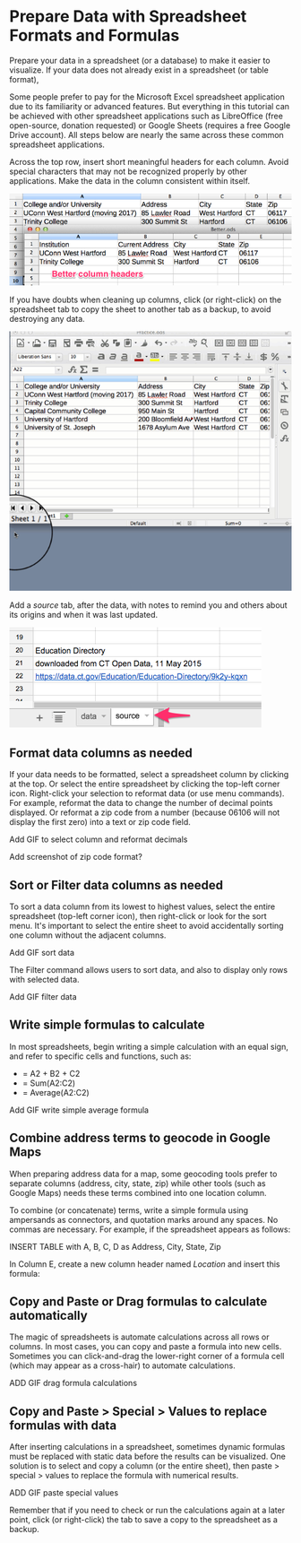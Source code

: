 # Prepare Data with Spreadsheet Formats and Formulas

Prepare your data in a spreadsheet (or a database) to make it easier to visualize. If your data does not already exist in a spreadsheet (or table format),

Some people prefer to pay for the Microsoft Excel spreadsheet application due to its familiarity or advanced features. But everything in this tutorial can be achieved with other spreadsheet applications such as LibreOffice (free open-source, donation requested) or Google Sheets (requires a free Google Drive account). All steps below are nearly the same across these common spreadsheet applications.

Across the top row, insert short meaningful headers for each column. Avoid special characters that may not be recognized properly by other applications. Make the data in the column consistent within itself.

![](SpreadsheetBetterColumnHeaders.png)

If you have doubts when cleaning up columns, click (or right-click) on the spreadsheet tab to copy the sheet to another tab as a backup, to avoid destroying any data.

![](SpreadsheetCopySheet640w.gif)

Add a *source* tab, after the data, with notes to remind you and others about its origins and when it was last updated.

![](SpreadsheetSourceTab.png)

## Format data columns as needed

If your data needs to be formatted, select a spreadsheet column by clicking at the top. Or select the entire spreadsheet by clicking the top-left corner icon. Right-click your selection to reformat data (or use menu commands). For example, reformat the data to change the number of decimal points displayed. Or reformat a zip code from a number (because 06106 will not display the first zero) into a text or zip code field.

Add GIF to select column and reformat decimals

Add screenshot of zip code format?

## Sort or Filter data columns as needed

To sort a data column from its lowest to highest values, select the entire spreadsheet (top-left corner icon), then right-click or look for the sort menu. It's important to select the entire sheet to avoid accidentally sorting one column without the adjacent columns.

Add GIF sort data

The Filter command allows users to sort data, and also to display only rows with selected data.

Add GIF filter data

## Write simple formulas to calculate

In most spreadsheets, begin writing a simple calculation with an equal sign, and refer to specific cells and functions, such as:

- = A2 + B2 + C2
- = Sum(A2:C2)
- = Average(A2:C2)

Add GIF write simple average formula

## Combine address terms to geocode in Google Maps

When preparing address data for a map, some geocoding tools prefer to separate columns (address, city, state, zip) while other tools (such as Google Maps) needs these terms combined into one location column.

To combine (or concatenate) terms, write a simple formula using ampersands as connectors, and quotation marks around any spaces. No commas are necessary. For example, if the spreadsheet appears as follows:

INSERT TABLE with A, B, C, D as Address, City, State, Zip

In Column E, create a new column header named *Location* and insert this formula:



## Copy and Paste or Drag formulas to calculate automatically

The magic of spreadsheets is automate calculations across all rows or columns. In most cases, you can copy and paste a formula into new cells. Sometimes you can click-and-drag the lower-right corner of a formula cell (which may appear as a cross-hair) to automate calculations.

ADD GIF drag formula calculations

## Copy and Paste > Special > Values to replace formulas with data

After inserting calculations in a spreadsheet, sometimes dynamic formulas must be replaced with static data before the results can be visualized. One solution is to select and copy a column (or the entire sheet), then paste > special > values to replace the formula with numerical results.

ADD GIF paste special values

Remember that if you need to check or run the calculations again at a later point, click (or right-click) the tab to save a copy to the spreadsheet as a backup.
